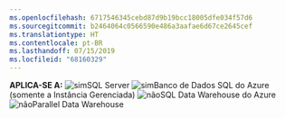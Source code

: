 ```yaml
---
ms.openlocfilehash: 6717546345cebd87d9b19bcc18005dfe034f57d6
ms.sourcegitcommit: b2464064c0566590e486a3aafae6d67ce2645cef
ms.translationtype: HT
ms.contentlocale: pt-BR
ms.lasthandoff: 07/15/2019
ms.locfileid: "68160329"
---
```

<Token>**APLICA-SE A:** ![sim](media/yes.png)SQL Server ![sim](media/yes.png)Banco de Dados SQL do Azure (somente a Instância Gerenciada) ![não](media/no.png)SQL Data Warehouse do Azure ![não](media/no.png)Parallel Data Warehouse </Token>

